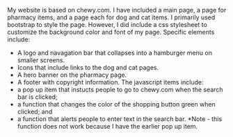 My website is based on chewy.com. I have included a main page, a page for pharmacy items, and a page each for dog and cat items.
I primarily used bootstrap to style the page. However, I did include a css stylesheet to customize the background color and font of my page. Specific elements include:
  - A logo and navagation bar that collapses into a hamburger menu on smaller screens.
  - Icons that include links to the dog and cat pages.
  - A hero banner on the pharmacy page.
  - A footer with copyright information.
The javascript items include:
  - a pop up item that instucts people to go to chewy.com when the search bar is clicked;
  - a function that changes the color of the shopping button green when clicked; and
  - a function that alerts people to enter text in the search bar. *Note - this function does not work because I have the earlier pop up item.
